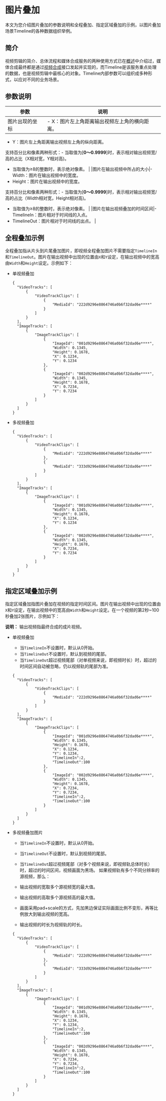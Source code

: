 # 图片叠加

本文为您介绍图片叠加的参数说明和全程叠加、指定区域叠加的示例，以图片叠加场景Timeline的各种数据组织举例。

## 简介

视频剪辑的简介、总体流程和媒体合成服务的两种使用方式已在[概述](/cn.zh-CN/开发指南/云剪辑/概述.md)中介绍过，媒体合成最终都是通过[视频合成](/cn.zh-CN/服务端API/视频剪辑(云剪辑)/视频合成.md)接口发起并实现的，而Timeline是该服务重点处理的数据，也是视频剪辑中最核心的对象。Timeline内部参数可以组织成多种形式，以应对不同的业务场景。

## 参数说明

|参数|说明|
|--|--|
|图片出现的坐标|-   X：图片左上角距离输出视频左上角的横向距离。
-   Y：图片左上角距离输出视频左上角的纵向距离。

支持百分比和像素两种形式：-   当取值为\[**0～0.9999**\]时，表示相对输出视频宽/高的占比（X相对宽，Y相对高\)。
-   当取值为≥8的整数时，表示绝对像素。 |
|图片在输出视频中所占的大小|-   Width：图片在输出视频中的宽度。
-   Height：图片在输出视频中的宽度。

支持百分比和像素两种形式：-   当取值为\[**0～0.9999**\]时，表示相对输出视频宽/高的占比（Width相对宽，Height相对高\)。
-   当取值为≥8的整数时，表示绝对像素。 |
|图片在输出视频叠加的时间区间|-   TimelineIn：图片相对于时间线的入点。
-   TimelineOut：图片相对于时间线的出点。 |

## 全程叠加示例

全程叠加指从片头到片尾叠加图片，即视频全程叠加图片不需要指定`TimelineIn`和`TimelineOut`。图片在输出视频中出现的位置由`X`和`Y`设定，在输出视频中的宽高由`Width`和`Height`设定。示例如下：

-   单视频叠加

    ```
    {
      "VideoTracks": [
          {
              "VideoTrackClips": [
                  {
                      "MediaId": "222d9296e8864746a0b6f32dad6e****"
                  }
              ]
          }
      ],
      "ImageTracks": [
          {
              "ImageTrackClips": [
                  {
                      "ImageId": "001d9296e8864746a0b6f32dad6e****",
                      "Width": 0.1345,
                      "Height": 0.1678,
                      "X": 0.1234,
                      "Y": 0.1234
                  },
                  {
                      "ImageId": "002d9296e8864746a0b6f32dad6e****",
                      "Width": 0.1345,
                      "Height": 0.1678,
                      "X": 0.7234,
                      "Y": 0.7234
                  }
              ]
          }
      ]
    }
    ```

-   多视频叠加

    ```
    {
      "VideoTracks": [
          {
              "VideoTrackClips": [
                  {
                      "MediaId": "222d9296e8864746a0b6f32dad6e****"
                  },
                  {
                      "MediaId": "333d9296e8864746a0b6f32dad6e****"
                  }
              ]
          }
      ],
      "ImageTracks": [
          {
              "ImageTrackClips": [
                  {
                      "ImageId": "001d9296e8864746a0b6f32dad6e****",
                      "Width": 0.1345,
                      "Height": 0.1678,
                      "X": 0.1234,
                      "Y": 0.1234
                  },
                  {
                      "ImageId": "002d9296e8864746a0b6f32dad6e****",
                      "Width": 0.1345,
                      "Height": 0.1678,
                      "X": 0.7234,
                      "Y": 0.7234
                  }
              ]
          }
      ]
    }
    ```


## 指定区域叠加示例

指定区域叠加指图片叠加在视频的指定时间区间。图片在输出视频中出现的位置由`X`和`Y`设定，在输出视频中的宽高由`Width`和`Height`设定。在一个视频的第2秒~100秒叠加2张图片，示例如下：

**说明：** 输出视频指最终合成的成片视频。

-   单视频叠加

    -   当`TimelineIn`不设置时，默认从0开始。
    -   当`TimelineOut`不设置时，默认到视频的尾部。
    -   当`TimelineOut`超过视频尾部（对单视频来说，即视频时长）时，超过的时间区间自动被忽略，仍以视频轨的尾部为准。
    ```
    {
      "VideoTracks": [
          {
              "VideoTrackClips": [
                  {
                      "MediaId": "222d9296e8864746a0b6f32dad6e****"
                  }
              ]
          }
      ],
      "ImageTracks": [
          {
              "ImageTrackClips": [
                  {
                      "ImageId": "001d9296e8864746a0b6f32dad6e****",
                      "Width": 0.1345,
                      "Height": 0.1678,
                      "X": 0.1234,
                      "Y": 0.1234,
                      "TimelineIn":2,
                      "TimelineOut":100
                  },
                  {
                      "ImageId": "002d9296e8864746a0b6f32dad6e****",
                      "Width": 0.1345,
                      "Height": 0.1678,
                      "X": 0.7234,
                      "Y": 0.7234,
                      "TimelineIn":2,
                      "TimelineOut":100
                  }
              ]
          }
      ]
    }
    ```

-   多视频叠加图片

    -   当`TimelineIn`不设置时，默认从0开始。
    -   当`TimelineOut`不设置时，默认到视频的尾部。
    -   当`TimelineOut`超过视频尾部（对多个视频来说，即视频轨总体时长）时，超过的时间区间，视频画面为黑场。
    如果视频轨有多个不同分辨率的源视频，那么：

    -   输出视频的宽取多个源视频宽的最大值。
    -   输出视频的高取多个源视频高的最大值。
    -   画面采用pad+scale的方式，先加黑边保证实际画面比例不变形，再等比例放大到输出视频的宽高。
    -   输出视频的时长为视频轨的时长。
    ```
    {
      "VideoTracks": [
          {
              "VideoTrackClips": [
                  {
                      "MediaId": "222d9296e8864746a0b6f32dad6e****"
                  },
                  {
                      "MediaId": "333d9296e8864746a0b6f32dad6e****"
                  }
              ]
          }
      ],
      "ImageTracks": [
          {
              "ImageTrackClips": [
                  {
                      "ImageId": "001d9296e8864746a0b6f32dad6e****",
                      "Width": 0.1345,
                      "Height": 0.1678,
                      "X": 0.1234,
                      "Y": 0.1234,
                      "TimelineIn":2,
                      "TimelineOut":100
                  },
                  {
                      "ImageId": "002d9296e8864746a0b6f32dad6e****",
                      "Width": 0.1345,
                      "Height": 0.1678,
                      "X": 0.7234,
                      "Y": 0.7234,
                      "TimelineIn":2,
                      "TimelineOut":100
                  }
              ]
          }
      ]
    }
    ```


